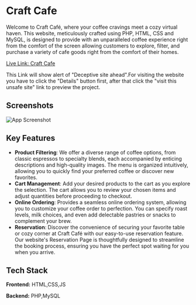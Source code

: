 # Craft Cafe

Welcome to Craft Café, where your coffee cravings meet a cozy virtual haven. This website, meticulously crafted using PHP, HTML, CSS and MySQL, is designed to provide with an unparalleled coffee experience right from the comfort of the screen allowing customers to explore, filter, and purchase a variety of cafe goods right from the comfort of their homes.

[Live Link: Craft Cafe](https://coffeeshopcraft.000webhostapp.com/home.php)

This Link will show alert of "Deceptive site ahead".For visiting the website you have to click the "Details" button first, after that click the "visit this unsafe site" link to preview the project.


## Screenshots

![App Screenshot](https://github.com/Grownthona/Coffee-Shop/assets/78976756/d5026f0a-9bfe-4fe7-a09f-318e8c3407e7)


## Key Features

- **Product Filtering**: We offer a diverse range of coffee options, from classic espressos to specialty blends, each accompanied by enticing descriptions and high-quality images. The menu is organized intuitively, allowing you to quickly find your preferred coffee or discover new favorites.
- **Cart Management**: Add your desired products to the cart as you explore the selection. The cart allows you to review your chosen items and adjust quantities before proceeding to checkout.
- **Online Ordering**: Provides a seamless online ordering system, allowing you to customize your coffee order to perfection. You can specify roast levels, milk choices, and even add delectable pastries or snacks to complement your brew.
- **Reservation**: Discover the convenience of securing your favorite table or cozy corner at Craft Café with our easy-to-use reservation feature. Our website's Reservation Page is thoughtfully designed to streamline the booking process, ensuring you have the perfect spot waiting for you when you arrive.



## Tech Stack

**Frontend:** HTML,CSS,JS

**Backend:** PHP,MySQL


